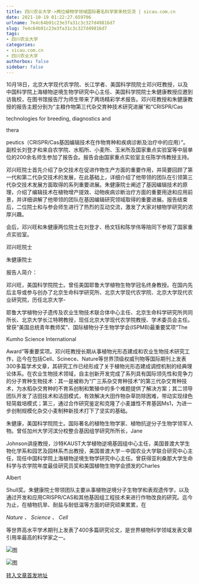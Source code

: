 ```yaml
---
title: 四川农业大学->两位植物学领域国际著名科学家来校交流 | sicau.com.cn
date: 2021-10-19 01:22:27.659706
urlname: 7e4c64b91c23e3fa31c3c327d49816d7
slug: 7e4c64b91c23e3fa31c3c327d49816d7
tags: 
- 四川农业大学
categories:
- sicau.com.cn
- 四川农业大学
authorbox: false
sidebar: false
---
```

10月18日，北京大学现代农学院、长江学者、美国科学院院士邓兴旺教授，以及中国科学院上海植物逆境生物学研究中心主任、美国科学院院士朱健康教授应邀到访我校，在图书馆报告厅为师生带来了两场精彩学术报告。邓兴旺教授和朱健康教授的报告主题分别为“主粮作物第三代杂交育种技术研究进展”和“CRISPR/Cas

technologies for breeding, diagnostics and

thera
<!--more-->
peutics（CRISPR/Cas基因编辑技术在作物育种和疾病诊断及治疗中的应用）”。副校长刘登才和来自农学院、水稻所、小麦所、玉米所及国家重点实验室等中层单位的200余名师生参加了报告会。报告会由国家重点实验室主任陈学伟教授主持。

邓兴旺院士首先介绍了杂交技术在促进作物生产方面的重要作用，并简要回顾了第一代和第二代杂交技术的发展，在此基础上，详细介绍了他带领的团队在引领第三代杂交技术发展方面取得的系列重要进展。朱健康院士阐述了基因编辑技术的原理，介绍了编辑技术在植物增产提效、动物疾病诊断治疗方面的重要用途和应用前景，并详细讲解了他带领的团队在基因编辑研究领域取得的重要进展。报告结束后，二位院士和与参会师生进行了热烈的互动交流，激发了大家对植物学研究的浓厚兴趣。

会后，邓兴旺和朱健康两位院士在刘登才、杨文钰和陈学伟等陪同下参观了国家重点实验室。

邓兴旺院士

朱健康院士

报告人简介：

邓兴旺，美国科学院院士。曾任美国耶鲁大学植物生物学冠名终身教授。在国内先后主导或参与创办了北京生命科学研究所、北京大学现代农学院、北京大学现代农业研究院，历任北京大学-

耶鲁大学植物分子遗传及农业生物技术联合体中心主任、北京生命科学研究所共同所长、北京大学长江特聘教授，现任北京大学现代农学院教授、学术委员会主任。曾获“美国总统青年教师奖”、国际植物分子生物学学会(ISPMB)最重要奖项“The

Kumho Science International

Award”等重要奖项。邓兴旺教授长期从事植物光形态建成和农业生物技术研究工作，迄今在包括Cell、Scinece、Nature等世界顶级权威刊物等国际期刊上发表300多篇学术文章，其研究工作已经形成了关于植物光形态建成调控机制的经典理论体系。在农业生物技术领域，自主创新开发完成了系列具有国际领先性和竞争力的分子育种生物技术：其一是被称为“广三系杂交育种技术”的第三代杂交育种技术，为水稻杂交育种的不育系创制和繁殖中的多个难题提供了解决方案；其二领导团队开发了洁田技术和洁田模式，有效解决大田作物杂草防除困难，带动实现绿色轻简栽培模式；第三，通过合作研究鉴定和克隆了小麦雄性不育基因Ms1，为进一步创制规模化杂交小麦制种新技术打下了坚实的基础。

朱健康，美国科学院院士。国际著名的植物生物学家、植物抗逆分子生物学领军人物。曾任加州大学河滨分校整合基因组学研究所所长，Jane

Johnson讲座教授，沙特KAUST大学植物逆境基因组中心主任，美国普渡大学生物化学系和园艺及园林系杰出教授，美国普渡大学－中国农业大学联合研究中心主任，现任中国科学院上海植物逆境生物学研究中心主任。曾获得亚利桑那大学生命科学与农学院年度最佳研究员奖和美国植物生物学会颁发的Charles

Albert

Shull奖。朱健康院士带领团队主要从事植物逆境分子生物学和表观遗传学，以及通过开发和应用CRISPR/CAS和其他基因组工程技术来进行作物改良的研究。迄今为止，在植物抗旱、耐盐与耐低温等方面的研究硕果累累，在

_Nature_ _、_ _Science_ _、_ _Cell_

等世界高水平学术期刊上发表了400多篇研究论文，是世界植物科学领域发表文章引用率最高的科学家之一。

![图](https://news.sicau.edu.cn/__local/D/AB/DA/2086263FEE1A11D047B804C6E78_9E82D8F3_A9C6.png)

![图](https://news.sicau.edu.cn/__local/0/D4/B3/CB485287D519FA348AE048A0174_B44B2130_103EF.png)

[转入文章首发地址](https://news.sicau.edu.cn/info/1078/64960.htm)